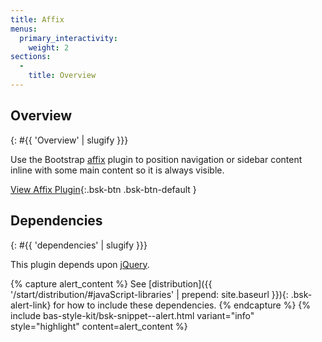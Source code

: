 ```yaml
---
title: Affix
menus:
  primary_interactivity:
    weight: 2
sections:
  -
    title: Overview
---
```


## Overview
{: #{{ 'Overview' | slugify }}}

Use the Bootstrap [affix](http://getbootstrap.com/javascript/#affix) plugin to position navigation or sidebar content
inline with some main content so it is always visible.

[View Affix Plugin](http://getbootstrap.com/javascript/#affix){:.bsk-btn .bsk-btn-default }

## Dependencies
{: #{{ 'dependencies' | slugify }}}

This plugin depends upon [jQuery](https://jquery.com).

{% capture alert_content %}
See [distribution]({{ '/start/distribution/#javaScript-libraries' | prepend: site.baseurl }}){: .bsk-alert-link} for
how to include these dependencies.
{% endcapture %}
{% include bas-style-kit/bsk-snippet--alert.html
  variant="info"
  style="highlight"
  content=alert_content
%}
